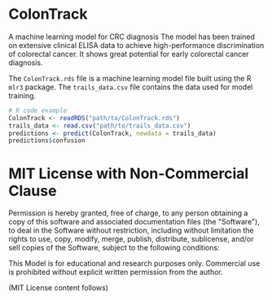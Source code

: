 # ColonTrack
A machine learning model for CRC diagnosis
The model has been trained on extensive clinical ELISA data to achieve high-performance discrimination of colorectal cancer. It shows great potential for early colorectal cancer diagnosis.

The `ColonTrack.rds` file is a machine learning model file built using the R `mlr3` package. The `trails_data.csv` file contains the data used for model training.
```r
# R code example
ColonTrack <- readRDS("path/to/ColonTrack.rds")
trails_data <- read.csv("path/to/trails_data.csv")
predictions <- predict(ColonTrack, newdata = trails_data)
predictions$confusion
```


# MIT License with Non-Commercial Clause

Permission is hereby granted, free of charge, to any person obtaining a copy
of this software and associated documentation files (the "Software"), to deal
in the Software without restriction, including without limitation the rights
to use, copy, modify, merge, publish, distribute, sublicense, and/or sell
copies of the Software, subject to the following conditions:

This Model is for educational and research purposes only. Commercial use is prohibited without explicit written permission from the author.

(MIT License content follows)

